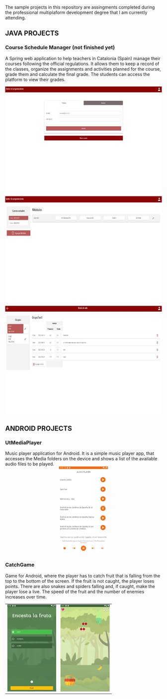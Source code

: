 The sample projects in this repository are assingments completed during the professional multiplaform development degree that I am currently attending.

<h2>JAVA PROJECTS</h2>

<h3>Course Schedule Manager (not finished yet)</h3>
<p>A Spring web application to help teachers in Catalonia (Spain) manage their courses following the official regulations. It allows them to keep a record of the classes, organize the assignments and activities planned for the course, grade them and calculate the final grade. The students can access the platform to view their grades.
     <br>
</p>

<div align="center">
     <img src="https://github.com/IreneOrtaCintado/SampleProjects/blob/master/Screenshots/Course%20Schedule%20Manager/1.%20Login.jpeg"
          alt="CSM-Login" title="CSM-Login" style="height:25em;">
</div>

<div align="center">
     <img src="https://github.com/IreneOrtaCintado/SampleProjects/blob/master/Screenshots/Course%20Schedule%20Manager/2.%20Main%20Window.jpeg"
          alt="CSM-Login" title="CSM-Login" style="height:25em;">
</div>

<div align="center">
     <img src="https://github.com/IreneOrtaCintado/SampleProjects/blob/master/Screenshots/Course%20Schedule%20Manager/3.%20Classroom%20Log.jpeg"
          alt="CSM-Login" title="CSM-Login" style="height:25em;">
</div>

<h2>ANDROID PROJECTS</h2>

<h3>UtMediaPlayer</h3>
Music player application for Android. It is a simple music player app, that accesses the Media folders on the device and shows a list of the available audio files to be played.

<div align="center">
     <img src="https://github.com/IreneOrtaCintado/SampleProjects/blob/master/Screenshots/utMediaPlayer/mediaPlayer.png" 
     alt="Mediaplayer" title="Mediaplayer" style="height:20em;">
</div>

<h3>CatchGame</h3>
Game for Android, where the player has to catch fruit that is falling from the top to the bottom of the screen. If the fruit is not caught, the player loses points. There are also snakes and spiders falling and, if caught, make the player lose a live. The speed of the fruit and the number of enemies increases over time.

<table align="center">
  <tr>
    <td>
      <img src="https://github.com/IreneOrtaCintado/SampleProjects/blob/master/Screenshots/CatchGame/start.png" 
           alt="CatchGame-StartScreen" title="CatchGame-StartScreen" style="height:20em;">
    </td>
    <td>
      <img src="https://github.com/IreneOrtaCintado/SampleProjects/blob/master/Screenshots/CatchGame/game.png" 
           alt="CatchGame-GameScreen"" title="CatchGame-GameScreen" style="height:20em;">
    </td>
  </tr>
</table>
